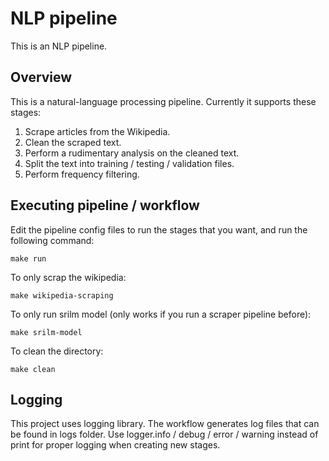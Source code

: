 # NLP pipeline

This is an NLP pipeline.

## Overview

This is a natural-language processing pipeline. Currently it supports these stages:

1. Scrape articles from the Wikipedia.
2. Clean the scraped text.
3. Perform a rudimentary analysis on the cleaned text.
4. Split the text into training / testing / validation files.
5. Perform frequency filtering.

## Executing pipeline / workflow

Edit the pipeline config files to run the stages that you want, and run the following command:
```
make run
```

To only scrap the wikipedia:
```
make wikipedia-scraping
```

To only run srilm model (only works if you run a scraper pipeline before):
```
make srilm-model
```

To clean the directory:
```
make clean
```

## Logging

This project uses logging library. The workflow generates log files that can be found in logs folder. Use logger.info / debug / error / warning instead of print for proper logging when creating new stages.
